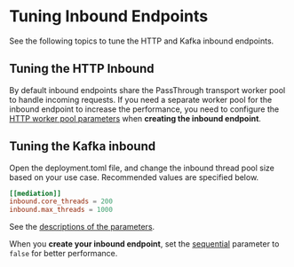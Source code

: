 # Tuning Inbound Endpoints

See the following topics to tune the HTTP and Kafka inbound endpoints.

## Tuning the HTTP Inbound

By default inbound endpoints share the PassThrough transport worker pool to handle incoming requests. If you need a separate worker pool for the inbound endpoint to increase the performance, you need to configure the [HTTP worker pool parameters]({{base_path}}/reference/synapse-properties/inbound-endpoints/listening-inbound-endpoints/http-inbound-endpoint-properties/#worker-pool-configuration-properties) when <b>creating the inbound endpoint</b>.

## Tuning the Kafka inbound

Open the deployment.toml file, and change the inbound thread pool size based on your use case. Recommended values are specified below.

```toml
[[mediation]]
inbound.core_threads = 200 
inbound.max_threads = 1000   
```
See the [descriptions of the parameters]({{base_path}}/reference/config-catalog-mi/#message-mediation).

When you **create your inbound endpoint**, set the [sequential]({{base_path}}/reference/synapse-properties/inbound-endpoints/polling-inbound-endpoints/kafka-inbound-endpoint-properties) parameter to `false` for better performance.
